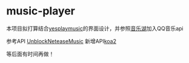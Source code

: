 # music-player
本项目拟打算结合[yesplaymusic](https://github.com/qier222/YesPlayMusic/)的界面设计，并参照[音乐湖](https://github.com/sunzongzheng/music)加入QQ音乐api

参考API [UnblockNeteaseMusic](https://github.com/nondanee/UnblockNeteaseMusic)
新增API[koa2](https://github.com/Rain120/qq-music-api/issues/15)

等后面有时间再做！
